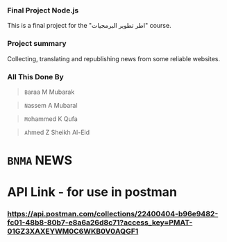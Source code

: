 ### Final Project Node.js
This is a final project for the "اطر تطوير البرمجيات" course. 
### Project summary 
Collecting, translating and republishing news from some reliable websites.

### All This Done By
> `B`araa M Mubarak

> `N`assem A Mubaral

> `M`ohammed K Qufa

> `A`hmed Z Sheikh Al-Eid

# `BNMA` NEWS

# API Link - for use in postman
### https://api.postman.com/collections/22400404-b96e9482-fc01-48b8-80b7-e8a6a26d8c71?access_key=PMAT-01GZ3XAXEYWM0C6WKB0V0AQGF1

